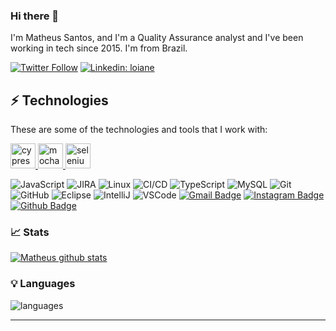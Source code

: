 ### Hi there 👋

I'm Matheus Santos, and I'm a Quality Assurance analyst and I've been working in tech since 2015. I'm from Brazil.

[![Twitter Follow](https://img.shields.io/twitter/follow/matheusSantos?style=social)](https://twitter.com/_jumpedd)
[![Linkedin: loiane](https://img.shields.io/badge/-Linkedin-blue?style=flat-square&logo=Linkedin&logoColor=white&link=https://www.linkedin.com/in/matheus-dos-santos-397004b4/)](https://www.linkedin.com/in/matheus-dos-santos-397004b4/)

## ⚡ Technologies

These are some of the technologies and tools that I work with:
<p align="left"> <a href="https://www.cypress.io" target="_blank"> <img src="https://raw.githubusercontent.com/simple-icons/simple-icons/6e46ec1fc23b60c8fd0d2f2ff46db82e16dbd75f/icons/cypress.svg" alt="cypress" width="40" height="40"/> </a> <a href="https://mochajs.org" target="_blank"> <img src="https://www.vectorlogo.zone/logos/mochajs/mochajs-icon.svg" alt="mocha" width="40" height="40"/> </a> </a> <a href="https://www.selenium.dev" target="_blank"> <img src="https://raw.githubusercontent.com/detain/svg-logos/780f25886640cef088af994181646db2f6b1a3f8/svg/selenium-logo.svg" alt="selenium" width="40" height="40"/> </a> </p>

</p>


![JavaScript](https://img.shields.io/badge/-JavaScript-black?style=flat-square&logo=javascript)
![JIRA](https://img.shields.io/badge/-JIRA-0052CC?style=flat-square&logo=jira)
![Linux](https://img.shields.io/badge/-Linux-FCC624?&logo=linux&logoColor=FFFFFF) 
![CI/CD](https://img.shields.io/badge/-CI/CD-yellowgreen)
![TypeScript](https://img.shields.io/badge/-TypeScript-007ACC?style=flat-square&logo=typescript)
![MySQL](https://img.shields.io/badge/-MySQL-4479A1?style=flat-square&logo=mysql&logoColor=white)
![Git](https://img.shields.io/badge/-Git-black?style=flat-square&logo=git)
![GitHub](https://img.shields.io/badge/-GitHub-181717?style=flat-square&logo=github)
![Eclipse](https://img.shields.io/badge/-Eclipse-2C2255?style=flat-square&logo=eclipse&logoColor=white)
![IntelliJ](https://img.shields.io/badge/-IntelliJ%20IDEA-black?style=flat-square&logo=intellij-idea&logoColor=white)
![VSCode](https://img.shields.io/badge/-VSCode-007ACC?style=flat-square&logo=visual-studio-code&logoColor=white)
[![Gmail Badge](https://img.shields.io/badge/-matheus.santos.ciencia-c14438?style=flat&logo=Gmail&logoColor=white&link=mailto:matheus.santos.ciencia@gmail.com)](mailto:matheus.santos.ciencia@gmail.com)
[![Instagram Badge](https://img.shields.io/badge/-@nmatheusz-purple?style=flat&logo=instagram&logoColor=white&link=https://instagram.com/nmatheusz/)](https://instagram.com/nmatheusz)
[![Github Badge](https://img.shields.io/badge/-@MatheusSantosz-000000?style=flat&labelColor=000000&logo=Github&link=https://github.com/MatheusSantosz)](https://github.com/MatheusSantosz)

### 📈 Stats 

[![Matheus github stats](https://github-readme-stats.vercel.app/api?username=MatheusSantosz&theme=cobalt&show_icons=true)](https://github.com/MatheusSantosz/github-readme-stats)

### 💡  Languages 
![languages](https://github-readme-stats.vercel.app/api/top-langs/?username=MatheusSantosz&hide=scss&layout=compact&theme=cobalt&title_color=2ED3EA)

<hr>

